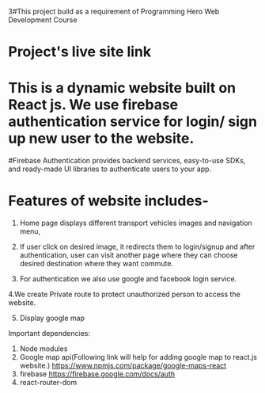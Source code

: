 3#This project build as a requirement of Programming Hero Web Development Course

# Project's live site link

# This is a dynamic website built on React js. We use firebase authentication service for login/ sign up new user to the website.

#Firebase Authentication provides backend services, easy-to-use SDKs, and ready-made UI libraries to authenticate users to your app.

# Features of website includes-

1. Home page displays different transport vehicles images and navigation menu,
2. If user click on desired image, it redirects them to login/signup and after authentication, user can visit another page where they can choose desired destination where they want commute.

3. For authentication we also use google and facebook login service.

4.We create Private route to protect unauthorized person to access the website.

5. Display google map

Important dependencies:

1. Node modules
2. Google map api(Following link will help for adding google map to react.js website.)
   https://www.npmjs.com/package/google-maps-react
3. firebase
   https://firebase.google.com/docs/auth
4. react-router-dom
